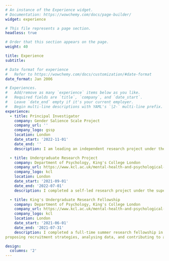 ```yaml
---
# An instance of the Experience widget.
# Documentation: https://wowchemy.com/docs/page-builder/
widget: experience

# This file represents a page section.
headless: true

# Order that this section appears on the page.
weight: 40

title: Experience
subtitle: 

# Date format for experience
#   Refer to https://wowchemy.com/docs/customization/#date-format
date_format: Jan 2006

# Experiences.
#   Add/remove as many `experience` items below as you like.
#   Required fields are `title`, `company`, and `date_start`.
#   Leave `date_end` empty if it's your current employer.
#   Begin multi-line descriptions with YAML's `|2-` multi-line prefix.
experience:
  - title: Principal Investigator
    company: Gender Salience Scale Project
    company_url: ''
    company_logo: gssp
    location: London
    date_start: '2022-11-01'
    date_end: ''
    description: I am leading an independent research project under the supervision of Dr Ashley Brown (King's College London), the aim of which is to develop and validate a new quantitative scale of gender salience. This project is being funded by the KCL Student Opportunity Fund.

  - title: Undergraduate Research Project
    company: Department of Psychology, King's College London
    company_url: https://www.kcl.ac.uk/mental-health-and-psychological-sciences/about/departments/psychology
    company_logo: kcl
    location: London
    date_start: '2021-09-01'
    date_end: '2022-07-01'
    description: I completed a self-led research project under the supervision of Dr. Charlotte Russell (King’s College London), which formed the basis of my final-year undergraduate dissertation. I used generalized linear mixed-effect modelling and likelihood-based model comparisons to provide new insight into the temporal mechanics of facial expression perception in healthy individuals. For this project I was awarded an *Undergraduate Poster Conference Prize* and nominated for the *EPS/BSA Undergraduate Project Prize* and *BPS Cognitive Section Undergraduate Project Prize*.

  - title: King's Undergraduate Research Fellowship
    company: Department of Psychology, King's College London
    company_url: https://www.kcl.ac.uk/mental-health-and-psychological-sciences/about/departments/psychology
    company_logo: kcl
    location: London
    date_start: '2021-06-01'
    date_end: '2021-07-31'
    description: I completed a full-time summer research fellowship in the area of experimental social cognition under the co-supervision of Dr. Caroline Catmur (King’s College London) and Ms. Mirta Stantic (University of Oxford). My responsibilities included designing and programming experimental tasks,
proposing recruitment strategies, analysing data, and contributing to a written report of the finished research. For this fellowship I was awarded a *King's Research Experience Award*.

design:
  columns: '2'
---
```

